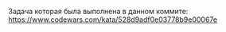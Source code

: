 Задача которая была выполнена в данном коммите: https://www.codewars.com/kata/528d9adf0e03778b9e00067e